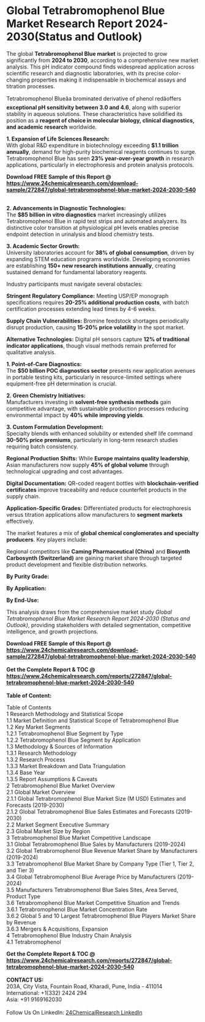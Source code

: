 <h1>Global Tetrabromophenol Blue Market Research Report 2024-2030(Status and Outlook)</h1><p>The global <strong>Tetrabromophenol Blue market</strong> is projected to grow significantly from <strong>2024 to 2030</strong>, according to a comprehensive new market analysis. This pH indicator compound finds widespread application across scientific research and diagnostic laboratories, with its precise color-changing properties making it indispensable in biochemical assays and titration processes.</p><p>Tetrabromophenol Blueâa brominated derivative of phenol redâoffers <strong>exceptional pH sensitivity between 3.0 and 4.6</strong>, along with superior stability in aqueous solutions. These characteristics have solidified its position as a <strong>reagent of choice in molecular biology, clinical diagnostics, and academic research</strong> worldwide.</p><p><strong>1. Expansion of Life Sciences Research:</strong><br>
With global R&amp;D expenditure in biotechnology exceeding <strong>$1.1 trillion annually</strong>, demand for high-purity biochemical reagents continues to surge. Tetrabromophenol Blue has seen <strong>23% year-over-year growth</strong> in research applications, particularly in electrophoresis and protein analysis protocols.</p><div><b>Download FREE Sample of this Report @ 
            <a href="https://www.24chemicalresearch.com/download-sample/272847/global-tetrabromophenol-blue-market-2024-2030-540">
            https://www.24chemicalresearch.com/download-sample/272847/global-tetrabromophenol-blue-market-2024-2030-540</a></b></div><br><p><strong>2. Advancements in Diagnostic Technologies:</strong><br>
The <strong>$85 billion in vitro diagnostics</strong> market increasingly utilizes Tetrabromophenol Blue in rapid test strips and automated analyzers. Its distinctive color transition at physiological pH levels enables precise endpoint detection in urinalysis and blood chemistry tests.</p><p><strong>3. Academic Sector Growth:</strong><br>
University laboratories account for <strong>38% of global consumption</strong>, driven by expanding STEM education programs worldwide. Developing economies are establishing <strong>150+ new research institutions annually</strong>, creating sustained demand for fundamental laboratory reagents.</p><p>Industry participants must navigate several obstacles:</p><p><strong>Stringent Regulatory Compliance:</strong> Meeting USP/EP monograph specifications requires <strong>20-25% additional production costs</strong>, with batch certification processes extending lead times by 4-6 weeks.</p><p><strong>Supply Chain Vulnerabilities:</strong> Bromine feedstock shortages periodically disrupt production, causing <strong>15-20% price volatility</strong> in the spot market.</p><p><strong>Alternative Technologies:</strong> Digital pH sensors capture <strong>12% of traditional indicator applications</strong>, though visual methods remain preferred for qualitative analysis.</p><p><strong>1. Point-of-Care Diagnostics:</strong><br>
The <strong>$50 billion POC diagnostics sector</strong> presents new application avenues in portable testing kits, particularly in resource-limited settings where equipment-free pH determination is crucial.</p><p><strong>2. Green Chemistry Initiatives:</strong><br>
Manufacturers investing in <strong>solvent-free synthesis methods</strong> gain competitive advantage, with sustainable production processes reducing environmental impact by <strong>40% while improving yields</strong>.</p><p><strong>3. Custom Formulation Development:</strong><br>
Specialty blends with enhanced solubility or extended shelf life command <strong>30-50% price premiums</strong>, particularly in long-term research studies requiring batch consistency.</p><p><strong>Regional Production Shifts:</strong> While <strong>Europe maintains quality leadership</strong>, Asian manufacturers now supply <strong>45% of global volume</strong> through technological upgrading and cost advantages.</p><p><strong>Digital Documentation:</strong> QR-coded reagent bottles with <strong>blockchain-verified certificates</strong> improve traceability and reduce counterfeit products in the supply chain.</p><p><strong>Application-Specific Grades:</strong> Differentiated products for electrophoresis versus titration applications allow manufacturers to <strong>segment markets</strong> effectively.</p><p>The market features a mix of <strong>global chemical conglomerates and specialty producers</strong>. Key players include:</p><p>Regional competitors like <strong>Caming Pharmaceutical (China)</strong> and <strong>Biosynth Carbosynth (Switzerland)</strong> are gaining market share through targeted product development and flexible distribution networks.</p><p><strong>By Purity Grade:</strong></p><p><strong>By Application:</strong></p><p><strong>By End-Use:</strong></p><p>This analysis draws from the comprehensive market study <em>Global Tetrabromophenol Blue Market Research Report 2024-2030 (Status and Outlook)</em>, providing stakeholders with detailed segmentation, competitive intelligence, and growth projections.</p><div><b>Download FREE Sample of this Report @ 
            <a href="https://www.24chemicalresearch.com/download-sample/272847/global-tetrabromophenol-blue-market-2024-2030-540">
            https://www.24chemicalresearch.com/download-sample/272847/global-tetrabromophenol-blue-market-2024-2030-540</a></b></div><br><div><b>Get the Complete Report & TOC @ 
            <a href="https://www.24chemicalresearch.com/reports/272847/global-tetrabromophenol-blue-market-2024-2030-540">
            https://www.24chemicalresearch.com/reports/272847/global-tetrabromophenol-blue-market-2024-2030-540</a></b></div><br>
            <b>Table of Content:</b><p>Table of Contents<br />
1 Research Methodology and Statistical Scope<br />
1.1 Market Definition and Statistical Scope of Tetrabromophenol Blue<br />
1.2 Key Market Segments<br />
1.2.1 Tetrabromophenol Blue Segment by Type<br />
1.2.2 Tetrabromophenol Blue Segment by Application<br />
1.3 Methodology & Sources of Information<br />
1.3.1 Research Methodology<br />
1.3.2 Research Process<br />
1.3.3 Market Breakdown and Data Triangulation<br />
1.3.4 Base Year<br />
1.3.5 Report Assumptions & Caveats<br />
2 Tetrabromophenol Blue Market Overview<br />
2.1 Global Market Overview<br />
2.1.1 Global Tetrabromophenol Blue Market Size (M USD) Estimates and Forecasts (2019-2030)<br />
2.1.2 Global Tetrabromophenol Blue Sales Estimates and Forecasts (2019-2030)<br />
2.2 Market Segment Executive Summary<br />
2.3 Global Market Size by Region<br />
3 Tetrabromophenol Blue Market Competitive Landscape<br />
3.1 Global Tetrabromophenol Blue Sales by Manufacturers (2019-2024)<br />
3.2 Global Tetrabromophenol Blue Revenue Market Share by Manufacturers (2019-2024)<br />
3.3 Tetrabromophenol Blue Market Share by Company Type (Tier 1, Tier 2, and Tier 3)<br />
3.4 Global Tetrabromophenol Blue Average Price by Manufacturers (2019-2024)<br />
3.5 Manufacturers Tetrabromophenol Blue Sales Sites, Area Served, Product Type<br />
3.6 Tetrabromophenol Blue Market Competitive Situation and Trends<br />
3.6.1 Tetrabromophenol Blue Market Concentration Rate<br />
3.6.2 Global 5 and 10 Largest Tetrabromophenol Blue Players Market Share by Revenue<br />
3.6.3 Mergers & Acquisitions, Expansion<br />
4 Tetrabromophenol Blue Industry Chain Analysis<br />
4.1 Tetrabromophenol </p><div><b>Get the Complete Report & TOC @ 
            <a href="https://www.24chemicalresearch.com/reports/272847/global-tetrabromophenol-blue-market-2024-2030-540">
            https://www.24chemicalresearch.com/reports/272847/global-tetrabromophenol-blue-market-2024-2030-540</a></b></div><br><b>CONTACT US:</b><br>
            203A, City Vista, Fountain Road, Kharadi, Pune, India - 411014<br>
            International: +1(332) 2424 294<br>
            Asia: +91 9169162030 <br><br>
            Follow Us On LinkedIn: <a href="https://www.linkedin.com/company/24chemicalresearch/">24ChemicalResearch LinkedIn</a>